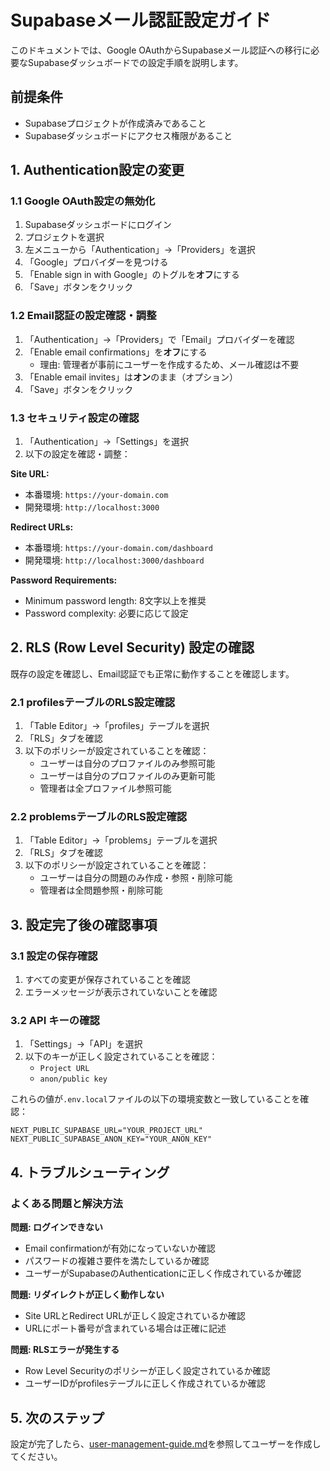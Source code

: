 # Supabaseメール認証設定ガイド

このドキュメントでは、Google OAuthからSupabaseメール認証への移行に必要なSupabaseダッシュボードでの設定手順を説明します。

## 前提条件

- Supabaseプロジェクトが作成済みであること
- Supabaseダッシュボードにアクセス権限があること

## 1. Authentication設定の変更

### 1.1 Google OAuth設定の無効化

1. Supabaseダッシュボードにログイン
2. プロジェクトを選択
3. 左メニューから「Authentication」→「Providers」を選択
4. 「Google」プロバイダーを見つける
5. 「Enable sign in with Google」のトグルを**オフ**にする
6. 「Save」ボタンをクリック

### 1.2 Email認証の設定確認・調整

1. 「Authentication」→「Providers」で「Email」プロバイダーを確認
2. 「Enable email confirmations」を**オフ**にする
   - 理由: 管理者が事前にユーザーを作成するため、メール確認は不要
3. 「Enable email invites」は**オン**のまま（オプション）
4. 「Save」ボタンをクリック

### 1.3 セキュリティ設定の確認

1. 「Authentication」→「Settings」を選択
2. 以下の設定を確認・調整：

**Site URL:**
- 本番環境: `https://your-domain.com`
- 開発環境: `http://localhost:3000`

**Redirect URLs:**
- 本番環境: `https://your-domain.com/dashboard`
- 開発環境: `http://localhost:3000/dashboard`

**Password Requirements:**
- Minimum password length: 8文字以上を推奨
- Password complexity: 必要に応じて設定

## 2. RLS (Row Level Security) 設定の確認

既存の設定を確認し、Email認証でも正常に動作することを確認します。

### 2.1 profilesテーブルのRLS設定確認

1. 「Table Editor」→「profiles」テーブルを選択
2. 「RLS」タブを確認
3. 以下のポリシーが設定されていることを確認：
   - ユーザーは自分のプロファイルのみ参照可能
   - ユーザーは自分のプロファイルのみ更新可能
   - 管理者は全プロファイル参照可能

### 2.2 problemsテーブルのRLS設定確認

1. 「Table Editor」→「problems」テーブルを選択
2. 「RLS」タブを確認
3. 以下のポリシーが設定されていることを確認：
   - ユーザーは自分の問題のみ作成・参照・削除可能
   - 管理者は全問題参照・削除可能

## 3. 設定完了後の確認事項

### 3.1 設定の保存確認

1. すべての変更が保存されていることを確認
2. エラーメッセージが表示されていないことを確認

### 3.2 API キーの確認

1. 「Settings」→「API」を選択
2. 以下のキーが正しく設定されていることを確認：
   - `Project URL`
   - `anon/public key`

これらの値が`.env.local`ファイルの以下の環境変数と一致していることを確認：
```
NEXT_PUBLIC_SUPABASE_URL="YOUR_PROJECT_URL"
NEXT_PUBLIC_SUPABASE_ANON_KEY="YOUR_ANON_KEY"
```

## 4. トラブルシューティング

### よくある問題と解決方法

**問題: ログインできない**
- Email confirmationが有効になっていないか確認
- パスワードの複雑さ要件を満たしているか確認
- ユーザーがSupabaseのAuthenticationに正しく作成されているか確認

**問題: リダイレクトが正しく動作しない**
- Site URLとRedirect URLが正しく設定されているか確認
- URLにポート番号が含まれている場合は正確に記述

**問題: RLSエラーが発生する**
- Row Level Securityのポリシーが正しく設定されているか確認
- ユーザーIDがprofilesテーブルに正しく作成されているか確認

## 5. 次のステップ

設定が完了したら、[user-management-guide.md](./user-management-guide.md)を参照してユーザーを作成してください。